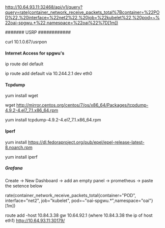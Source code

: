 http://10.64.93.11:32468/api/v1/query?query=rate(container_network_receive_packets_total%7Bcontainer=%22POD%22,%20interface=%22net2%22,%20job=%22kubelet%22,%20pod=~%22oai-spgwu.*%22,namespace=%22oai%22%7D[1m])

####### USRP ############

curl 10.1.0.67/usrpon


#### Internet Access for spgwu's ###
ip route del default

ip route add default via 10.244.2.1 dev eth0

#### Tcpdump ####

yum install wget

wget http://mirror.centos.org/centos/7/os/x86_64/Packages/tcpdump-4.9.2-4.el7_7.1.x86_64.rpm

yum install tcpdump-4.9.2-4.el7_7.1.x86_64.rpm

#### Iperf ###
yum install https://dl.fedoraproject.org/pub/epel/epel-release-latest-8.noarch.rpm

yum install iperf

##### Grafana #####
Create -> New Dashboard -> add an empty panel -> prometheus -> paste the setence below

rate(container_network_receive_packets_total{container="POD", interface="net2", job="kubelet", pod=~"oai-spgwu.*",namespace="oai"}[1m])


route add -host 10.84.3.38 gw 10.64.92.1 (where 10.84.3.38 the ip of host eth1)
http://10.64.93.11:30179/
